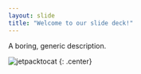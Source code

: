 ```yaml
---
layout: slide
title: "Welcome to our slide deck!"
---
```


A boring, generic description.

![jetpacktocat](https://octodex.github.com/images/jetpacktocat.png)
{: .center}

